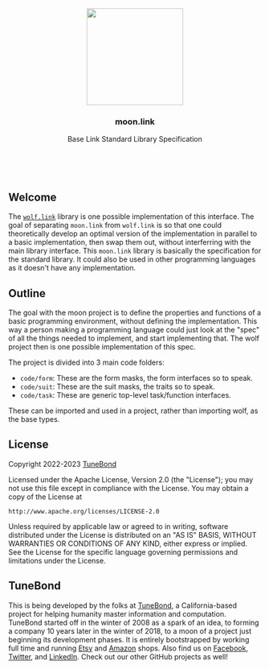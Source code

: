 <br/>
<br/>
<br/>
<br/>
<br/>
<br/>
<br/>

<p align='center'>
  <img src='https://github.com/tunebond/moon.link/blob/make/view/moon.svg?raw=true' height='192'>
</p>

<h3 align='center'>moon.link</h3>
<p align='center'>
  Base Link Standard Library Specification
</p>

<br/>
<br/>
<br/>

## Welcome

The [`wolf.link`](https://github.com/tunebond/wolf.link) library is one possible implementation of this interface. The goal of separating `moon.link` from `wolf.link` is so that one could theoretically develop an optimal version of the implementation in parallel to a basic implementation, then swap them out, without interferring with the main library interface. This `moon.link` library is basically the specification for the standard library. It could also be used in other programming languages as it doesn't have any implementation.

## Outline

The goal with the moon project is to define the properties and functions of a basic programming environment, without defining the implementation. This way a person making a programming language could just look at the "spec" of all the things needed to implement, and start implementing that. The wolf project then is one possible implementation of this spec.

The project is divided into 3 main code folders:

- `code/form`: These are the form masks, the form interfaces so to speak.
- `code/suit`: These are the suit masks, the traits so to speak.
- `code/task`: These are generic top-level task/function interfaces.

These can be imported and used in a project, rather than importing wolf, as the base types.

## License

Copyright 2022-2023 <a href='https://tune.bond'>TuneBond</a>

Licensed under the Apache License, Version 2.0 (the "License");
you may not use this file except in compliance with the License.
You may obtain a copy of the License at

    http://www.apache.org/licenses/LICENSE-2.0

Unless required by applicable law or agreed to in writing, software
distributed under the License is distributed on an "AS IS" BASIS,
WITHOUT WARRANTIES OR CONDITIONS OF ANY KIND, either express or implied.
See the License for the specific language governing permissions and
limitations under the License.

## TuneBond

This is being developed by the folks at [TuneBond](https://tune.bond), a California-based project for helping humanity master information and computation. TuneBond started off in the winter of 2008 as a spark of an idea, to forming a company 10 years later in the winter of 2018, to a moon of a project just beginning its development phases. It is entirely bootstrapped by working full time and running [Etsy](https://etsy.com/shop/mountbuild) and [Amazon](https://www.amazon.com/s?rh=p_27%3AMount+Build) shops. Also find us on [Facebook](https://www.facebook.com/tunebond), [Twitter](https://twitter.com/tunebond), and [LinkedIn](https://www.linkedin.com/company/tunebond). Check out our other GitHub projects as well!
